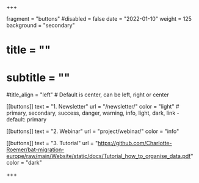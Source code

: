 +++ 

fragment = "buttons" 
#disabled = false 
date = "2022-01-10" 
weight = 125 
background = "secondary"

# title = "" 
# subtitle = "" 
#title_align = "left" # Default is center, can be left, right or center

[[buttons]] 
text = "1. Newsletter" 
url = "/newsletter/" 
color = "light" # primary, secondary, success, danger, warning, info, light, dark, link - default: primary

[[buttons]] 
text = "2. Webinar" 
url = "project/webinar/" 
color = "info"

[[buttons]] 
text = "3. Tutorial" 
url = "https://github.com/Charlotte-Roemer/bat-migration-europe/raw/main/Website/static/docs/Tutorial_how_to_organise_data.pdf" 
color = "dark"

+++